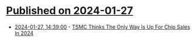 # [Published on 2024-01-27](index.md)

* [2024-01-27, 14:39:00](https://soylentnews.org/article.pl?sid=24/01/26/0821232&from=rss) - [TSMC Thinks The Only Way Is Up For Chip Sales In 2024](https://soylentnews.org/article.pl?sid=24/01/26/0821232&from=rss)
